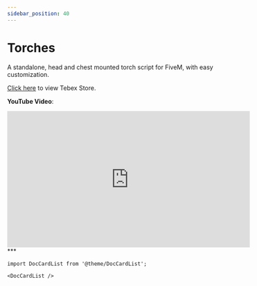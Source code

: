 ```yaml
---
sidebar_position: 40
---
```


# Torches

A standalone, head and chest mounted torch script for FiveM, with easy customization.

[Click here](https://store.inferno-collection.com/package/torches) to view Tebex Store.

**YouTube Video**:
<iframe width="560" height="315" src="https://www.youtube.com/embed/aR8QT05UrMQ?si=16TqUURjYjxwxBD5" title="YouTube video player" frameborder="0" allow="accelerometer; autoplay; clipboard-write; encrypted-media; gyroscope; picture-in-picture; web-share" referrerpolicy="strict-origin-when-cross-origin" allowfullscreen></iframe>
***

```mdx-code-block
import DocCardList from '@theme/DocCardList';

<DocCardList />
```

